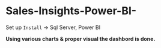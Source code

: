 # Sales-Insights-Power-BI-
Set up
`Install` -> Sql Server, Power BI

**Using various charts & proper visual the dashbord is done.**

